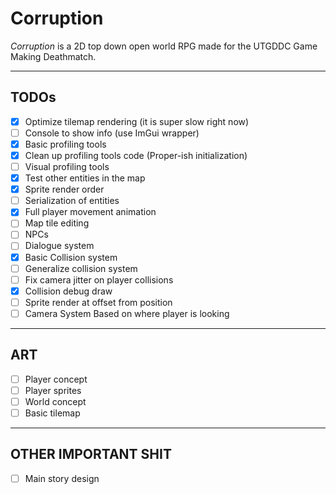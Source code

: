 # Corruption

*Corruption* is a 2D top down open world RPG made for the UTGDDC Game Making Deathmatch.

***

## TODOs

- [x] Optimize tilemap rendering (it is super slow right now)
- [ ] Console to show info (use ImGui wrapper)
- [x] Basic profiling tools
- [x] Clean up profiling tools code (Proper-ish initialization)
- [ ] Visual profiling tools
- [x] Test other entities in the map
- [x] Sprite render order
- [ ] Serialization of entities
- [x] Full player movement animation
- [ ] Map tile editing
- [ ] NPCs
- [ ] Dialogue system
- [x] Basic Collision system
- [ ] Generalize collision system
- [ ] Fix camera jitter on player collisions
- [x] Collision debug draw
- [ ] Sprite render at offset from position
- [ ] Camera System Based on where player is looking

***

## ART

- [ ] Player concept
- [ ] Player sprites
- [ ] World concept
- [ ] Basic tilemap

***

## OTHER IMPORTANT SHIT

- [ ] Main story design
